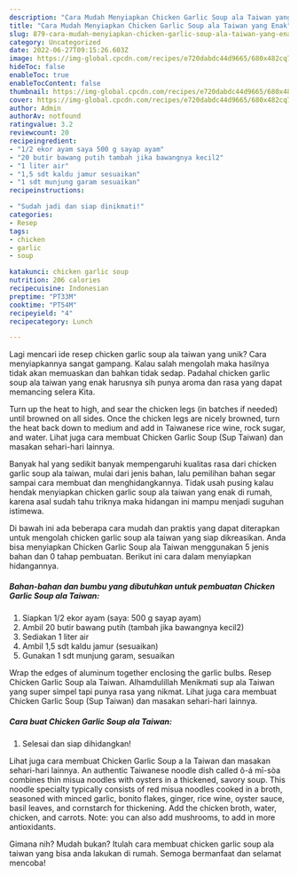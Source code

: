 ```yaml
---
description: "Cara Mudah Menyiapkan Chicken Garlic Soup ala Taiwan yang Enak"
title: "Cara Mudah Menyiapkan Chicken Garlic Soup ala Taiwan yang Enak"
slug: 879-cara-mudah-menyiapkan-chicken-garlic-soup-ala-taiwan-yang-enak
category: Uncategorized
date: 2022-06-27T09:15:26.603Z
image: https://img-global.cpcdn.com/recipes/e720dabdc44d9665/680x482cq70/chicken-garlic-soup-ala-taiwan-foto-resep-utama.jpg
hideToc: false
enableToc: true
enableTocContent: false
thumbnail: https://img-global.cpcdn.com/recipes/e720dabdc44d9665/680x482cq70/chicken-garlic-soup-ala-taiwan-foto-resep-utama.jpg
cover: https://img-global.cpcdn.com/recipes/e720dabdc44d9665/680x482cq70/chicken-garlic-soup-ala-taiwan-foto-resep-utama.jpg
author: Admin
authorAv: notfound
ratingvalue: 3.2
reviewcount: 20
recipeingredient:
- "1/2 ekor ayam saya 500 g sayap ayam"
- "20 butir bawang putih tambah jika bawangnya kecil2"
- "1 liter air"
- "1,5 sdt kaldu jamur sesuaikan"
- "1 sdt munjung garam sesuaikan"
recipeinstructions:

- "Sudah jadi dan siap dinikmati!"
categories:
- Resep
tags:
- chicken
- garlic
- soup

katakunci: chicken garlic soup 
nutrition: 206 calories
recipecuisine: Indonesian
preptime: "PT33M"
cooktime: "PT54M"
recipeyield: "4"
recipecategory: Lunch

---
```





Lagi mencari ide resep chicken garlic soup ala taiwan yang unik? Cara menyiapkannya sangat gampang. Kalau salah mengolah maka hasilnya tidak akan memuaskan dan bahkan tidak sedap. Padahal chicken garlic soup ala taiwan yang enak harusnya sih punya aroma dan rasa yang dapat memancing selera Kita.





Turn up the heat to high, and sear the chicken legs (in batches if needed) until browned on all sides. Once the chicken legs are nicely browned, turn the heat back down to medium and add in Taiwanese rice wine, rock sugar, and water. Lihat juga cara membuat Chicken Garlic Soup (Sup Taiwan) dan masakan sehari-hari lainnya.

Banyak hal yang sedikit banyak mempengaruhi kualitas rasa dari chicken garlic soup ala taiwan, mulai dari jenis bahan, lalu pemilihan bahan segar sampai cara membuat dan menghidangkannya. Tidak usah pusing kalau hendak menyiapkan chicken garlic soup ala taiwan yang enak di rumah, karena asal sudah tahu triknya maka hidangan ini mampu menjadi suguhan istimewa.






Di bawah ini ada beberapa cara mudah dan praktis yang dapat diterapkan untuk mengolah chicken garlic soup ala taiwan yang siap dikreasikan. Anda bisa menyiapkan Chicken Garlic Soup ala Taiwan menggunakan 5 jenis bahan dan 0 tahap pembuatan. Berikut ini cara dalam menyiapkan hidangannya.

<!--inarticleads1-->

##### Bahan-bahan dan bumbu yang dibutuhkan untuk pembuatan Chicken Garlic Soup ala Taiwan:

1. Siapkan 1/2 ekor ayam (saya: 500 g sayap ayam)
1. Ambil 20 butir bawang putih (tambah jika bawangnya kecil2)
1. Sediakan 1 liter air
1. Ambil 1,5 sdt kaldu jamur (sesuaikan)
1. Gunakan 1 sdt munjung garam, sesuaikan


Wrap the edges of aluminum together enclosing the garlic bulbs. Resep Chicken Garlic Soup ala Taiwan. Alhamdulillah Menikmati sup ala Taiwan yang super simpel tapi punya rasa yang nikmat. Lihat juga cara membuat Chicken Garlic Soup (Sup Taiwan) dan masakan sehari-hari lainnya. 

<!--inarticleads2-->

##### Cara buat Chicken Garlic Soup ala Taiwan:


1. Selesai dan siap dihidangkan!

Lihat juga cara membuat Chicken Garlic Soup a la Taiwan dan masakan sehari-hari lainnya. An authentic Taiwanese noodle dish called ô-á mī-sòa combines thin misua noodles with oysters in a thickened, savory soup. This noodle specialty typically consists of red misua noodles cooked in a broth, seasoned with minced garlic, bonito flakes, ginger, rice wine, oyster sauce, basil leaves, and cornstarch for thickening. Add the chicken broth, water, chicken, and carrots. Note: you can also add mushrooms, to add in more antioxidants. 

Gimana nih? Mudah bukan? Itulah cara membuat chicken garlic soup ala taiwan yang bisa anda lakukan di rumah. Semoga bermanfaat dan selamat mencoba!
